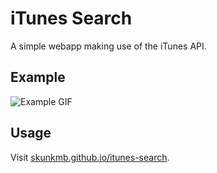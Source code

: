 # iTunes Search
A simple webapp making use of the iTunes API.

## Example

![Example GIF]
## Usage

Visit [skunkmb.github.io/itunes-search].

[skunkmb.github.io/itunes-search]: https://skunkmb.github.io/itunes-search
[Example GIF]: ./example.gif
